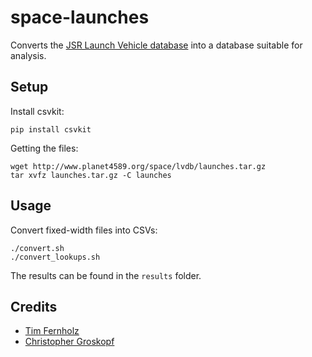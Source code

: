 # space-launches

Converts the [JSR Launch Vehicle database](http://www.planet4589.org/space/lvdb/index.html) into a database suitable for analysis.

## Setup

Install csvkit:

```
pip install csvkit
```

Getting the files:

```
wget http://www.planet4589.org/space/lvdb/launches.tar.gz
tar xvfz launches.tar.gz -C launches
```

## Usage

Convert fixed-width files into CSVs:

```
./convert.sh
./convert_lookups.sh
```

The results can be found in the ``results`` folder.

## Credits

* [Tim Fernholz](https://qz.com/author/tfernholz/)
* [Christopher Groskopf](https://qz.com/author/chrisqz/)
